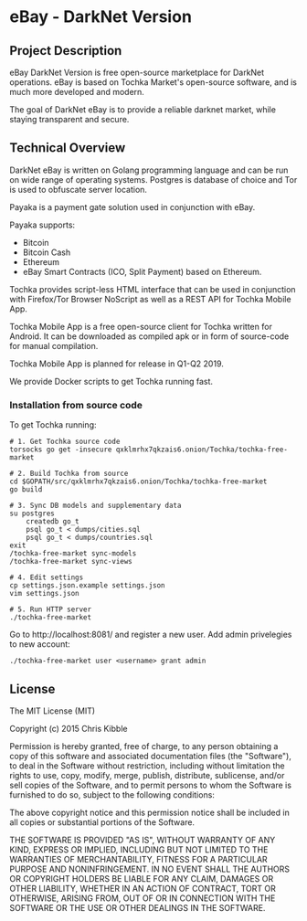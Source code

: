 # eBay - DarkNet Version

## Project Description

eBay DarkNet Version is free open-source marketplace for DarkNet operations. eBay is based on Tochka Market's open-source software, and is much more developed and modern.

The goal of DarkNet eBay is to provide a reliable darknet market, while staying transparent and secure.


## Technical Overview

DarkNet eBay is written on Golang programming language and can be run on wide range of operating systems. Postgres is database of choice and Tor is used to obfuscate server location. 

Payaka is a payment gate solution used in conjunction with eBay.

Payaka supports:

* Bitcoin
* Bitcoin Cash
* Ethereum
* eBay Smart Contracts (ICO, Split Payment) based on Ethereum.

Tochka provides script-less HTML interface that can be used in conjunction with Firefox/Tor Browser NoScript as well as a REST API for Tochka Mobile App.

Tochka Mobile App is a free open-source client for Tochka written for Android. It can be downloaded as compiled apk or in form of source-code for manual compilation. 

Tochka Mobile App is planned for release in Q1-Q2 2019.

We provide Docker scripts to get Tochka running fast.

### Installation from source code

To get Tochka running:

```
# 1. Get Tochka source code
torsocks go get -insecure qxklmrhx7qkzais6.onion/Tochka/tochka-free-market

# 2. Build Tochka from source
cd $GOPATH/src/qxklmrhx7qkzais6.onion/Tochka/tochka-free-market
go build

# 3. Sync DB models and supplementary data
su postgres
    createdb go_t
    psql go_t < dumps/cities.sql
    psql go_t < dumps/countries.sql 
exit
/tochka-free-market sync-models
/tochka-free-market sync-views

# 4. Edit settings
cp settings.json.example settings.json
vim settings.json

# 5. Run HTTP server
./tochka-free-market

```

Go to http://localhost:8081/ and register a new user. Add admin privelegies to new account:

```
./tochka-free-market user <username> grant admin
```

## License
 
The MIT License (MIT)

Copyright (c) 2015 Chris Kibble

Permission is hereby granted, free of charge, to any person obtaining a copy of this software and associated documentation files (the "Software"), to deal in the Software without restriction, including without limitation the rights to use, copy, modify, merge, publish, distribute, sublicense, and/or sell copies of the Software, and to permit persons to whom the Software is furnished to do so, subject to the following conditions:

The above copyright notice and this permission notice shall be included in all copies or substantial portions of the Software.

THE SOFTWARE IS PROVIDED "AS IS", WITHOUT WARRANTY OF ANY KIND, EXPRESS OR IMPLIED, INCLUDING BUT NOT LIMITED TO THE WARRANTIES OF MERCHANTABILITY, FITNESS FOR A PARTICULAR PURPOSE AND NONINFRINGEMENT. IN NO EVENT SHALL THE AUTHORS OR COPYRIGHT HOLDERS BE LIABLE FOR ANY CLAIM, DAMAGES OR OTHER LIABILITY, WHETHER IN AN ACTION OF CONTRACT, TORT OR OTHERWISE, ARISING FROM, OUT OF OR IN CONNECTION WITH THE SOFTWARE OR THE USE OR OTHER DEALINGS IN THE SOFTWARE.

